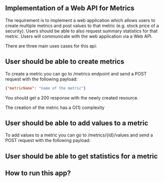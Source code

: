 Implementation of a Web API for Metrics
---------------------------------------

The requirement is to implement a web application which allows users to create multiple metrics and post values to that metric
(e.g. stock price of a security). Users should be able to also request summary statistics for that metric.
Users will communicate with the web application via a Web API.

There are three main uses cases for this api:

User should be able to create metrics
-------------------------------------
To create a metric you can go to /metrics endpoint and send a POST request with the following payload:
```json
{"metricName": "name of the metric"}
```
You should get a 200 response with the newly created resource.

The creation of the metric has a O(1) complexity

User should be able to add values to a metric
---------------------------------------------

To add values to a metric you can go to /metrics/{id}/values and send a POST request with the following payload:


User should be able to get statistics for a metric
--------------------------------------------------


How to run this app?
-------------------


